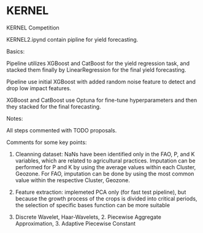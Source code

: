 # KERNEL
KERNEL Competition

KERNEL2.ipynd contain pipline for yield forecasting. 

Basics:

Pipeline utilizes XGBoost and CatBoost for the yield regression task, and stacked them finally by LinearRegression for the final yield forecasting.

Pipeline use initial XGBoost with added random noise feature to detect and drop low impact features.

XGBoost and CatBoost use Optuna for fine-tune hyperparameters and then they stacked for the final forecasting.

Notes:

All steps commented with TODO proposals.

Comments for some key points:

1. Cleanning dataset: NaNs have been identified only in the FAO, P, and K variables, which are related to agricultural practices.
Imputation can be performed for P and K by using the average values within each Cluster, Geozone.
For FAO, imputation can be done by using the most common value within the respective Cluster, Geozone.

2. Feature extraction: implemeted PCA only (for fast test pipeline), but because the growth process of the crops is divided into critical periods, the selection of specific bases function can be more suitable
1. Discrete Wavelet, Haar‐Wavelets, 2.  Piecewise Aggregate Approximation, 3. Adaptive Piecewise Constant 
